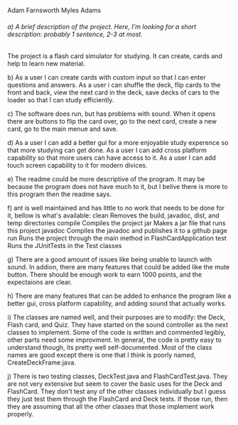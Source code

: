 Adam Farnsworth
Myles Adams

###### a) A brief description of the project. Here, I’m looking for a short description: probably 1 sentence, 2-3 at most.
The project is a flash card simulator for studying.  It can create, cards and help to learn new material.

b) As a user I can create cards with custom input so that I can enter questions and answers.  As a user i can shuffle the deck, flip cards to the front and back, view the next card in the deck, save decks of cars to the loader so that I can study efficiently.

c) The software does run, but has problems with sound.  When it opens there are buttons to flip the card over, go to the next card, create a new card, go to the main menue and save.

d) As a user I can add a better gui for a more enjoyable study experence so that more studying can get done.  As a user I can add cross platform capability so that more users can have access to it.  As a user I can add touch screen capability to it for modern divices.

e) The readme could be more descriptive of the program.  It may be because the program does not have much to it, but I belive there is more to this program then the readme says.

f) ant is well maintained and has little to no work that needs to be done for it, bellow is what's available:
clean    Removes the build, javadoc, dist, and temp directories
compile  Compiles the project
jar      Makes a jar file that runs this project
javadoc  Compiles the javadoc and publishes it to a github page
run      Runs the project through the main method in FlashCardApplication
test     Runs the JUnitTests in the Test classes 

g) There are a good amount of issues like being unable to launch with sound.  In addion, there are many features that could be added like the mute button.  There should be enough work to earn 1000 points, and the expectaions are clear.

h) There are many features that can be added to enhance the program like a better gui, cross platform capability, and adding sound that actually works.

i) The classes are named well, and their purposes are to modify: the Deck, Flash card, and Quiz.  They have started on the sound controller as the next classes to implement.  Some of the code is written and commented legibly, other parts need some improvment. In general, the code is pretty easy to understand though, its pretty well self-documented. Most of the class names are good except there is one that I think is poorly named, CreateDeckFrame.java.

j)
There is two testing classes, DeckTest.java and FlashCardTest.java. They are not very extensive but seem to cover the basic uses for the Deck and FlashCard. They don't test any of the other classes individually but I guess they just test them through the FlashCard and Deck tests. If those run, then they are assuming that all the other classes that those implement work properly.
